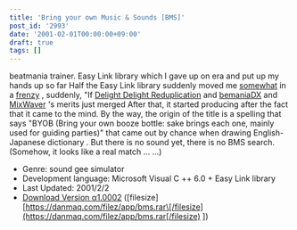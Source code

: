 ```yaml
---
title: 'Bring your own Music & Sounds [BMS]'
post_id: '2993'
date: '2001-02-01T00:00:00+09:00'
draft: true
tags: []
---
```


beatmania trainer. Easy Link library which I gave up on era and put up my hands up so far Half the Easy Link library suddenly moved me [somewhat](http://bemaniadx.s3.xrea.com/) in a [frenzy](http://mixwaver.s18.xrea.com/) , suddenly, "If [Delight Delight Reduplication](http://homepage1.nifty.com/nickle/) and [bemaniaDX](http://bemaniadx.s3.xrea.com/) and [MixWaver](http://mixwaver.s18.xrea.com/) 's merits just merged After that, it started producing after the fact that it came to the mind. By the way, the origin of the title is a spelling that says "BYOB (Bring your own booze bottle: sake brings each one, mainly used for guiding parties)" that came out by chance when drawing English-Japanese dictionary . But there is no sound yet, there is no BMS search. (Somehow, it looks like a real match ... ...)

*   Genre: sound gee simulator
*   Development language: Microsoft Visual C ++ 6.0 + Easy Link library
*   Last Updated: 2001/2/2
*   [Download Version α1.0002](https://danmaq.com/filez/app/bms.rar) (\[filesize\] [https://danmaq.com/filez/app/bms.rar\[/filesize](https://danmaq.com/filez/app/bms.rar[/filesize) \])
